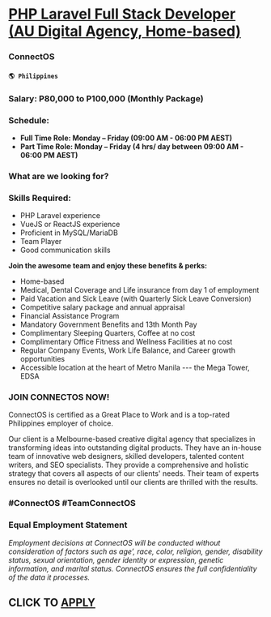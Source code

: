 # [PHP Laravel Full Stack Developer (AU Digital Agency, Home-based)](https://www.remotewlb.com/apply/php-laravel-full-stack-developer-au-digital-agency-home-based-59952)  
### ConnectOS  
#### `🌎 Philippines`  

### Salary: P80,000 to P100,000 (Monthly Package)

### Schedule:

  * **Full Time Role: Monday – Friday (09:00 AM - 06:00 PM AEST)**
  * **Part Time Role: Monday – Friday (4 hrs/ day between 09:00 AM - 06:00 PM AEST)**

### What are we looking for?

### Skills Required:

  * PHP Laravel experience
  * VueJS or ReactJS experience
  * Proficient in MySQL/MariaDB
  * Team Player
  * Good communication skills

**Join the awesome team and enjoy these benefits & perks:**

  * Home-based
  * Medical, Dental Coverage and Life insurance from day 1 of employment
  * Paid Vacation and Sick Leave (with Quarterly Sick Leave Conversion)
  * Competitive salary package and annual appraisal
  * Financial Assistance Program
  * Mandatory Government Benefits and 13th Month Pay
  * Complimentary Sleeping Quarters, Coffee at no cost
  * Complimentary Office Fitness and Wellness Facilities at no cost
  * Regular Company Events, Work Life Balance, and Career growth opportunities
  * Accessible location at the heart of Metro Manila --- the Mega Tower, EDSA

### JOIN CONNECTOS NOW!

ConnectOS is certified as a Great Place to Work and is a top-rated Philippines employer of choice.

Our client is a Melbourne-based creative digital agency that specializes in transforming ideas into outstanding digital products. They have an in-house team of innovative web designers, skilled developers, talented content writers, and SEO specialists. They provide a comprehensive and holistic strategy that covers all aspects of our clients' needs. Their team of experts ensures no detail is overlooked until our clients are thrilled with the results.

### #ConnectOS #TeamConnectOS

### Equal Employment Statement

 _Employment decisions at ConnectOS will be conducted without consideration of factors such as age’, race, color, religion, gender, disability status, sexual orientation, gender identity or expression, genetic information, and marital status. ConnectOS ensures the full confidentiality of the data it processes._

  
## CLICK TO [APPLY](https://www.remotewlb.com/apply/php-laravel-full-stack-developer-au-digital-agency-home-based-59952)

